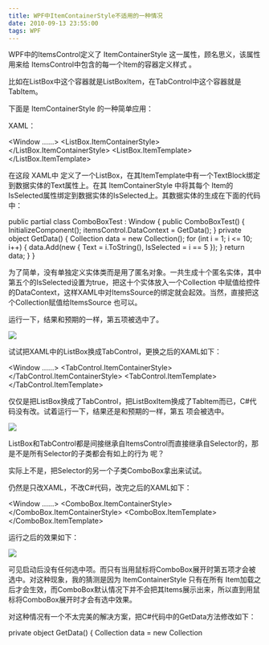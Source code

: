 ```yaml
---
title: WPF中ItemContainerStyle不适用的一种情况
date: 2010-09-13 23:55:00
tags: WPF
---
```

WPF中的ItemsControl定义了  ItemContainerStyle  这一属性，顾名思义，该属性用来给
ItemsControl中包含的每一个Item的容器定义样式  。

比如在ListBox中这个容器就是ListBoxItem，在TabControl中这个容器就是TabItem。

下面是  ItemContainerStyle  的一种简单应用：

XAML：

<Window ......> <StackPanel> <ListBox Name="itemsControl"
ItemsSource="{Binding}"> <ListBox.ItemContainerStyle> <Style
TargetType="ListBoxItem"> <Setter Property="IsSelected" Value="{Binding
IsSelected, Mode=OneTime}"/> </Style> </ListBox.ItemContainerStyle>
<ListBox.ItemTemplate> <DataTemplate> <TextBlock Text="{Binding Text}"/>
</DataTemplate> </ListBox.ItemTemplate> </ListBox> </StackPanel> </Window>

在这段  XAML中  定义了一个ListBox，在其ItemTemplate中有一个TextBlock绑定到数据实体的Text属性上。在其
ItemContainerStyle  中将其每个
Item的IsSelected属性绑定到数据实体的IsSelected上。其数据实体的生成在下面的代码中：

public partial class ComboBoxTest : Window { public ComboBoxTest() {
InitializeComponent(); itemsControl.DataContext = GetData(); } private object
GetData() { Collection<object> data = new Collection<object>(); for (int i =
1; i <= 10; i++) { data.Add(new { Text = i.ToString(), IsSelected = i == 5 });
} return data; } }

为了简单，没有单独定义实体类而是用了匿名对象。一共生成十个匿名实体，其中第五个的IsSelected设置为true，把这十个实体放入一个Collection
中赋值给控件的DataContext，这样XAML中对ItemsSource的绑定就会起效。当然，直接把这个Collection赋值给ItemsSource
也可以。

运行一下，结果和预期的一样，第五项被选中了。

![](http://hi.csdn.net/attachment/201009/13/858_12843928840kEB.jpg)

试试把XAML中的ListBox换成TabControl，更换之后的XAML如下：

<Window ......> <StackPanel> <TabControl Name="itemsControl"
ItemsSource="{Binding}"> <TabControl.ItemContainerStyle> <Style
TargetType="TabItem"> <Setter Property="IsSelected" Value="{Binding
IsSelected, Mode=OneTime}"/> </Style> </TabControl.ItemContainerStyle>
<TabControl.ItemTemplate> <DataTemplate> <TextBlock Text="{Binding Text}"/>
</DataTemplate> </TabControl.ItemTemplate> </TabControl> </StackPanel>
</Window>

仅仅是把ListBox换成了TabControl，把ListBoxItem换成了TabItem而已，C#代码没有改。试着运行一下，结果还是和预期的一样，第五
项会被选中。

![](http://hi.csdn.net/attachment/201009/13/858_12843928849j3S.jpg)

ListBox和TabControl都是间接继承自ItemsControl而直接继承自Selector的，那是不是所有Selector的子类都会有如上的行为
呢？

实际上不是，把Selector的另一个子类ComboBox拿出来试试。

仍然是只改XAML，不改C#代码，改完之后的XAML如下：

<Window ......> <StackPanel> <ComboBox Name="itemsControl"
ItemsSource="{Binding}"> <ComboBox.ItemContainerStyle> <Style
TargetType="ComboBoxItem"> <Setter Property="IsSelected" Value="{Binding
IsSelected, Mode=OneTime}"/> </Style> </ComboBox.ItemContainerStyle>
<ComboBox.ItemTemplate> <DataTemplate> <TextBlock Text="{Binding Text}"/>
</DataTemplate> </ComboBox.ItemTemplate> </ComboBox> </StackPanel> </Window>

运行之后的效果如下：

![](http://hi.csdn.net/attachment/201009/13/858_1284392885MblZ.jpg)

可见启动后没有任何选中项。而只有当用鼠标将ComboBox展开时第五项才会被选中。对这种现象，我的猜测是因为  ItemContainerStyle
只有在所有  Item加载之后才会生效，而ComboBox默认情况下并不会把其Items展示出来，所以直到用鼠标将ComboBox展开时才会有选中效果。

对这种情况有一个不太完美的解决方案，把C#代码中的GetData方法修改如下：

private object GetData() { Collection<object> data = new Collection<object>();
for (int i = 1; i <= 10; i++) { data.Add(new { Text = i.ToString() }); }
return new { Data = data, SelectedData = data[4] }; }

上面的代码中再次应用了匿名对象，把整个实体集合放入新的匿名对象中的Data属性，并把集合的第五项赋值给新的匿名对象的SelectedData属性。

然后修改XAML，把ComboBox的ItemsSource绑定到匿名对象的Data属性，把SelectedValue绑定到匿名对象的SelectedDat
a属性。修改后的XAML如下：

<Window ......> <StackPanel> <ComboBox Name="itemsControl"
ItemsSource="{Binding Data}" SelectedValue="{Binding SelectedData,
Mode=OneTime}"> <ComboBox.ItemTemplate> <DataTemplate> <TextBlock
Text="{Binding Text}"/> </DataTemplate> </ComboBox.ItemTemplate> </ComboBox>
</StackPanel> </Window>

再运行，启动效果如下：

![](http://hi.csdn.net/attachment/201009/13/858_1284393201CUCr.jpg)




